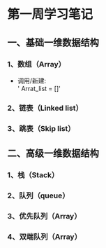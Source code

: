 # 第一周学习笔记  
## 一、基础一维数据结构  
### 1、数组（Array）  
* 调用/新建:  
' Arrat_list = []'  
### 2、链表（Linked list）  
### 3、跳表（Skip list）  
## 二、高级一维数据结构  
### 1、栈（Stack）  
### 2、队列（queue）  
### 3、优先队列（Array）  
### 4、双端队列（Array）  
